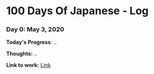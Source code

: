 # 100 Days Of Japanese - Log

### Day 0: May 3, 2020

**Today's Progress**: ..

**Thoughts:** ..

**Link to work:** [Link](https://)
